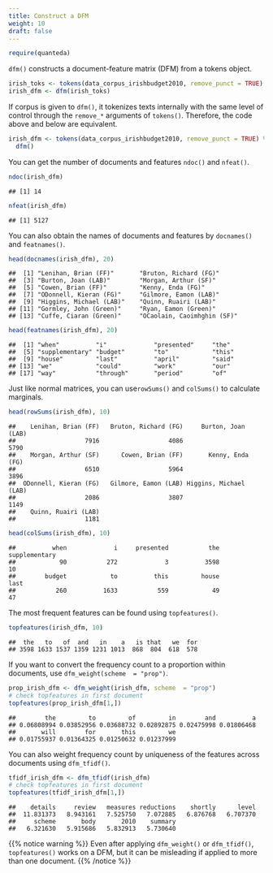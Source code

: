 ```yaml
---
title: Construct a DFM
weight: 10
draft: false
---
```



```r
require(quanteda)
```

`dfm()` constructs a document-feature matrix (DFM) from a tokens object.


```r
irish_toks <- tokens(data_corpus_irishbudget2010, remove_punct = TRUE)
irish_dfm <- dfm(irish_toks)
```

If corpus is given to `dfm()`, it tokenizes texts internally with the same level of control through the `remove_*` arguments of `tokens()`. Therefore, the code above and below are equivalent.


```r
irish_dfm <- tokens(data_corpus_irishbudget2010, remove_punct = TRUE) %>% 
  dfm()
```

You can get the number of documents and features `ndoc()` and `nfeat()`.


```r
ndoc(irish_dfm)
```

```
## [1] 14
```

```r
nfeat(irish_dfm)
```

```
## [1] 5127
```

You can also obtain the names of documents and features by `docnames()` and `featnames()`.


```r
head(docnames(irish_dfm), 20)
```

```
##  [1] "Lenihan, Brian (FF)"       "Bruton, Richard (FG)"     
##  [3] "Burton, Joan (LAB)"        "Morgan, Arthur (SF)"      
##  [5] "Cowen, Brian (FF)"         "Kenny, Enda (FG)"         
##  [7] "ODonnell, Kieran (FG)"     "Gilmore, Eamon (LAB)"     
##  [9] "Higgins, Michael (LAB)"    "Quinn, Ruairi (LAB)"      
## [11] "Gormley, John (Green)"     "Ryan, Eamon (Green)"      
## [13] "Cuffe, Ciaran (Green)"     "OCaolain, Caoimhghin (SF)"
```

```r
head(featnames(irish_dfm), 20)
```

```
##  [1] "when"          "i"             "presented"     "the"          
##  [5] "supplementary" "budget"        "to"            "this"         
##  [9] "house"         "last"          "april"         "said"         
## [13] "we"            "could"         "work"          "our"          
## [17] "way"           "through"       "period"        "of"
```

Just like normal matrices, you can use`rowSums()` and `colSums()` to calculate marginals. 


```r
head(rowSums(irish_dfm), 10)
```

```
##    Lenihan, Brian (FF)   Bruton, Richard (FG)     Burton, Joan (LAB) 
##                   7916                   4086                   5790 
##    Morgan, Arthur (SF)      Cowen, Brian (FF)       Kenny, Enda (FG) 
##                   6510                   5964                   3896 
##  ODonnell, Kieran (FG)   Gilmore, Eamon (LAB) Higgins, Michael (LAB) 
##                   2086                   3807                   1149 
##    Quinn, Ruairi (LAB) 
##                   1181
```

```r
head(colSums(irish_dfm), 10)
```

```
##          when             i     presented           the supplementary 
##            90           272             3          3598            10 
##        budget            to          this         house          last 
##           260          1633           559            49            47
```

The most frequent features can be found using `topfeatures()`.


```r
topfeatures(irish_dfm, 10)
```

```
##  the   to   of  and   in    a   is that   we  for 
## 3598 1633 1537 1359 1231 1013  868  804  618  578
```

If you want to convert the frequency count to a proportion within documents, use `dfm_weight(scheme  = "prop")`.


```r
prop_irish_dfm <- dfm_weight(irish_dfm, scheme  = "prop")
# check topfeatures in first document
topfeatures(prop_irish_dfm[1,])
```

```
##        the         to         of         in        and          a 
## 0.06808994 0.03852956 0.03688732 0.02892875 0.02475998 0.01806468 
##       will        for       this         we 
## 0.01755937 0.01364325 0.01250632 0.01237999
```

You can also weight frequency count by uniqueness of the features across documents using `dfm_tfidf()`.


```r
tfidf_irish_dfm <- dfm_tfidf(irish_dfm)
# check topfeatures in first document
topfeatures(tfidf_irish_dfm[1,])
```

```
##    details     review   measures reductions    shortly      level 
##  11.831373   8.943161   7.525750   7.072885   6.876768   6.707370 
##     scheme       body       2010    summary 
##   6.321630   5.915686   5.832913   5.730640
```

{{% notice warning %}}
Even after applying  `dfm_weight()` or `dfm_tfidf()`, `topfeatures()` works on a DFM, but it can be misleading if applied to more than one document.
{{% /notice %}}

